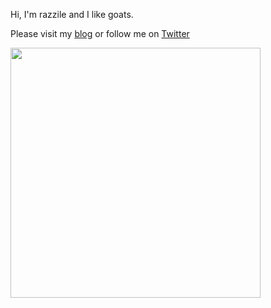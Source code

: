 Hi, I'm razzile and I like goats.

Please visit my [blog](https://satorify.org/blog) or follow me on [Twitter](https://twitter.com/Razzilient)

<img src="https://satorify.org/goatOfTheDay" height=400px></img>
